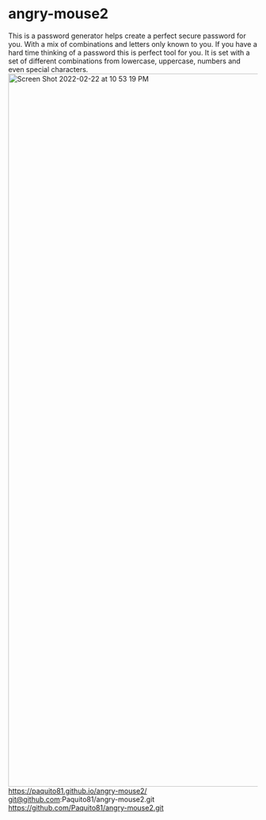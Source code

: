 # angry-mouse2
This is a password generator helps create a perfect secure password for you. 
With a mix of combinations and letters only known to you.
If you have a hard time thinking of a password this is perfect tool for you.
It is set with a set of different combinations from lowercase, uppercase, numbers and even special characters.
<img width="1440" alt="Screen Shot 2022-02-22 at 10 53 19 PM" src="https://user-images.githubusercontent.com/95262020/155268435-69d15497-1637-4bc3-a395-0a17d45139ef.png">
https://paquito81.github.io/angry-mouse2/
git@github.com:Paquito81/angry-mouse2.git
https://github.com/Paquito81/angry-mouse2.git
